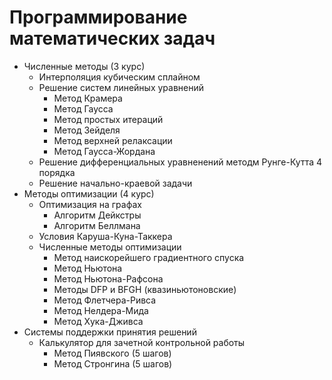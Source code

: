 # Программирование математических задач

- Численные методы (3 курс)
    - Интерполяция кубическим сплайном
    - Решение систем линейных уравнений
        - Метод Крамера
        - Метод Гаусса
        - Метод простых итераций
        - Метод Зейделя
        - Метод верхней релаксации
        - Метод Гаусса-Жордана
    - Решение дифференциальных уравненений методм Рунге-Кутта 4 порядка
    - Решение начально-краевой задачи
- Методы оптимизации (4 курс)
    - Оптимизация на графах
        - Алгоритм Дейкстры
        - Алгоритм Беллмана
    - Условия Каруша-Куна-Таккера
    - Численные методы оптимизации
        - Метод наискорейшего градиентного спуска
        - Метод Ньютона
        - Метод Ньютона-Рафсона
        - Методы DFP и BFGH (квазиньютоновские)
        - Метод Флетчера-Ривса
        - Метод Нелдера-Мида
        - Метод Хука-Дживса
- Системы поддержки принятия решений
    - Калькулятор для зачетной контрольной работы
        - Метод Пиявского (5 шагов)
        - Метод Стронгина (5 шагов)

